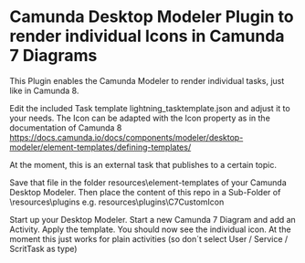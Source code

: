 # Camunda Desktop Modeler Plugin to render individual Icons in Camunda 7 Diagrams
This Plugin enables the Camunda Modeler to render individual tasks, just like in Camunda 8.

Edit the included Task template lightning_tasktemplate.json and adjust it to your needs. The Icon can be adapted with the Icon property as in the documentation of Camunda 8 https://docs.camunda.io/docs/components/modeler/desktop-modeler/element-templates/defining-templates/

At the moment, this is an external task that publishes to a certain topic. 

Save that file  in the folder resources\element-templates of your Camunda Desktop Modeler.
Then place the content of this repo in a Sub-Folder of \resources\plugins e.g. resources\plugins\C7CustomIcon

Start up your Desktop Modeler. Start a new Camunda 7 Diagram and add an Activity. Apply the template. You should now see the individual icon.
At the moment this just works for plain activities (so don´t select User / Service / ScritTask as type)
